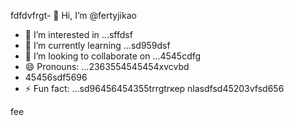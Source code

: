 fdfdvfrgt- 👋 Hi, I’m @fertyjikао
- 👀 I’m interested in ...sffdsf
- 🌱 I’m currently learning ...sd959dsf
- 💞️ I’m looking to collaborate on ...4545cdfg
- 😄 Pronouns: ...2363554545454xvcvbd
- 45456sdf5696
- ⚡ Fun fact: ...sd96456454355trrgtrкер
 nlasdfsd45203vfsd656
<!---hfd5435456262966022002
fertyjik/fertyjik is a ✨ special ✨ repository because its `README.md` (weerthis fidfble) appears on your GitHub pgererofisdfsdsle.gfm
You can click the Preview link to take a look at your changes.523526
--->
fee
